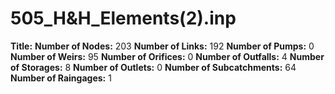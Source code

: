 # 505_H&H_Elements(2).inp
**Title:** 
**Number of Nodes:** 203
**Number of Links:** 192
**Number of Pumps:** 0
**Number of Weirs:** 95
**Number of Orifices:** 0
**Number of Outfalls:** 4
**Number of Storages:** 8
**Number of Outlets:** 0
**Number of Subcatchments:** 64
**Number of Raingages:** 1

